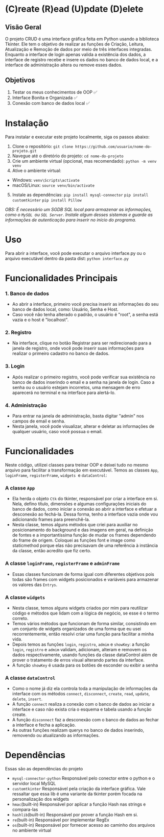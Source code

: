 # (C)reate (R)ead (U)pdate (D)elete

## Visão Geral
O projeto CRUD é uma interface gráfica feita em Python usando a biblioteca Tkinter.
Ele tem o objetivo de realizar as funções de Criação, Leitura, Atualização e Remoção de dados por meio de três interfaces integradas.
Enquanto a interface de login apenas valida a existência dos dados, a interface de registro recebe e insere os dados no banco de dados local, e a interface de administração altera ou remove esses dados.
## Objetivos
1. Testar os meus conhecimentos de OOP ✅
2. Interface Bonita e Organizada ✅
3. Conexão com banco de dados local ✅


# Instalação
Para instalar e executar este projeto localmente, siga os passos abaixo:

1. Clone o repositório:
`git clone https://github.com/usuario/nome-do-projeto.git`
2. Navegue até o diretório do projeto:
`cd nome-do-projeto`
3. Crie um ambiente virtual (opcional, mas recomendado):
`python -m venv venv`
4. Ative o ambiente virtual:
- Windows:
`venv\Scripts\activate`
- macOS/Linux:
`source venv/bin/activate`
5. Instale as dependências:
`pip install mysql-connector`
`pip install customtkinter`
`pip install Pillow`


*OBS: É necessário um SGDB SQL local para armazenar as informações, como o `MySQL `ou `SQL Server`. Instale algum desses sistemas e guarde as informações de autenticação para inserir no início do programa.*
# Uso
Para abrir a interface, você pode executar o arquivo interface.py ou o arquivo executável dentro da pasta dist:
`python interface.py`

# Funcionalidades Principais
### 1. Banco de dados
- Ao abrir a interface, primeiro você precisa inserir as informações do seu banco de dados local, como: Usuário, Senha e Host.
- Caso você não tenha alterado o padrão, o usuário é "root", a senha está vazia e o host é "localhost".

### 2. Registro
- Na interface, clique no botão Registrar para ser redirecionado para a janela de registro, onde você pode inserir suas informações para realizar o primeiro cadastro no banco de dados.

### 3. Login
- Após realizar o primeiro registro, você pode verificar sua existência no banco de dados inserindo o email e a senha na janela de login. Caso a senha ou o usuário estejam incorretos, uma mensagem de erro aparecerá no terminal e na interface para alertá-lo.

### 4. Administração
- Para entrar na janela de administração, basta digitar "admin" nos campos de email e senha.
- Nesta janela, você pode visualizar, alterar e deletar as informações de qualquer usuário, caso você possua o email.


# Funcionalidades
Neste código, utilizei classes para treinar OOP e deixei tudo no mesmo arquivo para facilitar a transformação em executável. Temos as classes `App`, `loginFrame`, `registerFrame`, `widgets `e `dataControl`:
### A classe `App`
- Ela herda o objeto `Ctk` do tkinter, responsável por criar a interface em si. Nela, defino título, dimensões e algumas configurações iniciais do banco de dados, como iniciar a conexão ao abrir a interface e efetuar a desconexão ao fechá-la. Dessa forma, tenho a interface vazia onde vou adicionando frames para preenchê-la.
- Nesta classe, temos alguns métodos que criei para auxiliar no posicionamento do background e das imagens em geral, na definição de fontes e a importantíssima função de mudar os frames dependendo do frame de origem. Coloquei as funções font e image como staticmethod porque elas não precisavam de uma referência à instância da classe, então acredito que fiz certo.
### A classe `loginFrame`, `registerFrame` e `adminFrame`
- Essas classes funcionam de forma igual com diferentes objetivos pois todas são frames com widgets posicionados e variáveis para armazenar os valores das `Entrys`.
### A classe `widgets`
- Nesta classe, temos alguns widgets criados por mim para reutilizar código e métodos que lidam com a lógica de negócio, se esse é o termo correto.
- Temos vários métodos que funcionam de forma similar, consistindo em um conjunto de widgets organizados de uma forma que eu usei recorrentemente, então resolvi criar uma função para facilitar a minha vida.
- Depois temos as funções `login`, `registro`, `admim` e `showKey`: a função `login`, `registro` e `admim` validam, adicionam, alteram e removem os dados respectivamente, usando funções da classe dataControl além de prover o tratamento de erros visual alterando partes da interface.
- A função `showKey` é usada para os botões de esconder ou exibir a senha
### A classe `dataControl`
- Como o nome já diz ela controla toda a manipulação de informações da interface com os métodos `connect`, `disconnect`, `create`, `read`, `update`, `delete`, `insert`.
- A função `connect` realiza a conexão com o banco de dados ao iniciar a interface e caso não exista cria o esquema e tabela usando a função create.
- A função `disconnect` faz a desconexão com o banco de dados ao fechar a interface e fecha a aplicação.
- As outras funções realizam querys no banco de dados inserindo, removendo ou atualizando as informações.

# Dependências
Essas são as dependências do projeto
- `mysql-connector-python`
Responsável pelo conector entre o python e o servidor local MySQL
- `customtkinter`
Responsável pela criação da interface gráfica. Vale ressaltar que essa lib é uma variante da tkinter porém focada na personalização dos widgets
- `hmac`(built-in)
Responsável por aplicar a função Hash nas strings e compara-las
- `hashlib`(built-in)
Responsável por prover a função Hash em si.
- `re`(built-in)
Responsável por implementar RegEx
- `os`(built-in)
Responsável por fornecer acesso ao caminho dos arquivos no ambiente virtual
